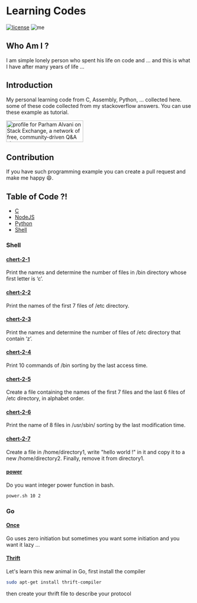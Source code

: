 # Learning Codes

[![license](https://img.shields.io/github/license/1995parham/Learning.svg?style=flat-square)]()
![me](https://img.shields.io/badge/me-parham-orange.svg?style=flat-square)

## Who Am I ?
I am simple lonely person who spent his life on code and ...
and this is what I have after many years of life ...

## Introduction
My personal learning code from C, Assembly, Python, ... collected
here. some of these code collected from
my stackoverflow answers.
You can use these example as tutorial.

<a href="http://stackexchange.com/users/5317842">
<img src="https://stackexchange.com/users/flair/5317842.png?theme=dark" width="208" height="58" alt="profile for Parham Alvani on Stack Exchange, a network of free, community-driven Q&amp;A sites" title="profile for Parham Alvani on Stack Exchange, a network of free, community-driven Q&amp;A sites">
</a>

## Contribution
If you have such programming example you can create a pull request and make me happy :smile:.

## Table of Code ?!

- [C](C)
- [NodeJS](NodeJS)
- [Python](Python)
- [Shell](Shell)

### Shell
#### [chert-2-1](Shell/chert-2/chert-2-1.sh)
Print the names and determine the number of files in /bin directory whose
first letter is ‘c’.

#### [chert-2-2](Shell/chert-2/chert-2-2.sh)
Print the names of the first 7 files of /etc directory.

#### [chert-2-3](Shell/chert-2/chert-2-3.sh)
Print the names and determine the number of files of /etc directory that
contain ‘z’.

#### [chert-2-4](Shell/chert-2/chert-2-4.sh)
Print 10 commands of /bin sorting by the last access time.

#### [chert-2-5](Shell/chert-2/chert-2-5.sh)
Create a file containing the names of the first 7 files and the last 6 files of
/etc directory, in alphabet order.

#### [chert-2-6](Shell/chert-2/chert-2-6.sh)
Print the name of 8 files in /usr/sbin/ sorting by the last modification time.

#### [chert-2-7](Shell/chert-2/chert-2-7.sh)
Create a file in /home/directory1, write "hello world !" in it and copy it to a
new /home/directory2. Finally, remove it from directory1.

#### [power](Shell/power.sh)
Do you want integer power function in bash.
```sh
power.sh 10 2
```

### Go
#### [Once](Go/once)
Go uses zero initiation but sometimes you want some initiation and you want it lazy ...
#### [Thrift](Go/thrift)
Let's learn this new animal in Go, first install the compiler
```sh
sudo apt-get install thrift-compiler
```
then create your thrift file to describe your protocol
